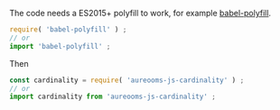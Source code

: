 The code needs a ES2015+ polyfill to work, for example
[babel-polyfill](https://babeljs.io/docs/usage/polyfill).
```js
require( 'babel-polyfill' ) ;
// or
import 'babel-polyfill' ;
```

Then
```js
const cardinality = require( 'aureooms-js-cardinality' ) ;
// or
import cardinality from 'aureooms-js-cardinality' ;
```
